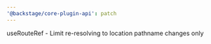 ```yaml
---
'@backstage/core-plugin-api': patch
---
```


useRouteRef - Limit re-resolving to location pathname changes only
